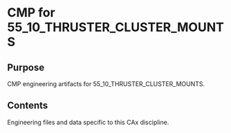 # CMP for 55_10_THRUSTER_CLUSTER_MOUNTS

## Purpose
CMP engineering artifacts for 55_10_THRUSTER_CLUSTER_MOUNTS.

## Contents
Engineering files and data specific to this CAx discipline.
